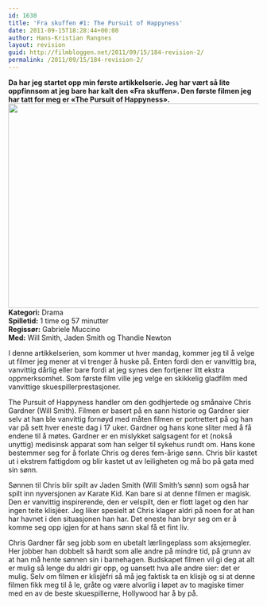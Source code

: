 ```yaml
---
id: 1630
title: 'Fra skuffen #1: The Pursuit of Happyness'
date: 2011-09-15T18:28:44+00:00
author: Hans-Kristian Rangnes
layout: revision
guid: http://filmbloggen.net/2011/09/15/184-revision-2/
permalink: /2011/09/15/184-revision-2/
---
```

**Da har jeg startet opp min første artikkelserie. Jeg har vært så lite oppfinnsom at jeg bare har kalt den &laquo;Fra skuffen&raquo;. Den første filmen jeg har tatt for meg er &laquo;The Pursuit of Happyness&raquo;.  
[<img class="alignnone size-large wp-image-185" src="http://filmbloggen.net/wp-content/uploads//2011/04/pursuit-1024x682.jpg" alt="" width="620" height="412" />](http://filmbloggen.net/wp-content/uploads//2011/04/pursuit.jpg)  
Kategori:** Drama  
**Spilletid:** 1 time og 57 minutter  
**Regissør:** Gabriele Muccino  
**Med:** Will Smith, Jaden Smith og Thandie Newton

I denne artikkelserien, som kommer ut hver mandag, kommer jeg til å velge ut filmer jeg mener at vi trenger å huske på. Enten fordi den er vanvittig bra, vanvittig dårlig eller bare fordi at jeg synes den fortjener litt ekstra oppmerksomhet. Som første film ville jeg velge en skikkelig gladfilm med vanvittige skuespillerprestasjoner.

The Pursuit of Happyness handler om den godhjertede og smånaive Chris Gardner (Will Smith). Filmen er basert på en sann historie og Gardner sier selv at han ble vanvittig fornøyd med måten filmen er portrettert på og han var på sett hver eneste dag i 17 uker. Gardner og hans kone sliter med å få endene til å møtes. Gardner er en mislykket salgsagent for et (nokså unyttig) medisinsk apparat som han selger til sykehus rundt om. Hans kone bestemmer seg for å forlate Chris og deres fem-årige sønn. Chris blir kastet ut i ekstrem fattigdom og blir kastet ut av leiligheten og må bo på gata med sin sønn.

Sønnen til Chris blir spilt av Jaden Smith (Will Smith&#8217;s sønn) som også har spilt inn nyversjonen av Karate Kid. Kan bare si at denne filmen er magisk. Den er vanvittig inspirerende, den er velspilt, den er flott laget og den har ingen teite klisjèer. Jeg liker spesielt at Chris klager aldri på noen for at han har havnet i den situasjonen han har. Det eneste han bryr seg om er å komme seg opp igjen for at hans sønn skal få et fint liv.

Chris Gardner får seg jobb som en ubetalt lærlingeplass som aksjemegler. Her jobber han dobbelt så hardt som alle andre på mindre tid, på grunn av at han må hente sønnen sin i barnehagen. Budskapet filmen vil gi deg at alt er mulig så lenge du aldri gir opp, og uansett hva alle andre sier: det er mulig. Selv om filmen er klisjèfri så må jeg faktisk ta en klisjè og si at denne filmen fikk meg til å le, gråte og være alvorlig i løpet av to magiske timer med en av de beste skuespillerne, Hollywood har å by på.